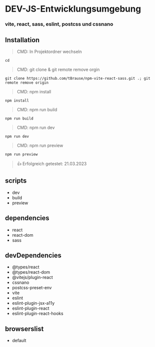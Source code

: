 # DEV-JS-Entwicklungsumgebung

### vite, react, sass, eslint, postcss und cssnano

## Installation

> CMD: In Projektordner wechseln

    cd

> CMD: git clone & git remote remove orgin

    git clone https://github.com/tBrause/npm-vite-react-sass.git .; git remote remove origin

> CMD: npm install

    npm install

> CMD: npm run build

    npm run build

> CMD: npm run dev

    npm run dev

> CMD: npm run preview

    npm run preview

> 👍 Erfolgreich getestet: 21.03.2023

## scripts

- dev
- build
- preview

## dependencies

- react
- react-dom
- sass

## devDependencies

- @types/react
- @types/react-dom
- @vitejs/plugin-react
- cssnano
- postcss-preset-env
- vite
- eslint
- eslint-plugin-jsx-a11y
- eslint-plugin-react
- eslint-plugin-react-hooks

## browserslist

- default

